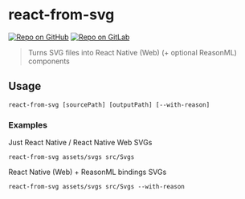 # react-from-svg

[![Repo on GitHub](https://img.shields.io/badge/repo-GitHub-3D76C2.svg)](https://github.com/MoOx/react-from-svg)
[![Repo on GitLab](https://img.shields.io/badge/repo-GitLab-6C488A.svg)](https://gitlab.com/MoOx/react-from-svg)

> Turns SVG files into React Native (Web) (+ optional ReasonML) components

## Usage

```console
react-from-svg [sourcePath] [outputPath] [--with-reason]
```

### Examples

Just React Native / React Native Web SVGs

```console
react-from-svg assets/svgs src/Svgs 
```

React Native (Web) + ReasonML bindings SVGs

```console
react-from-svg assets/svgs src/Svgs --with-reason
```

